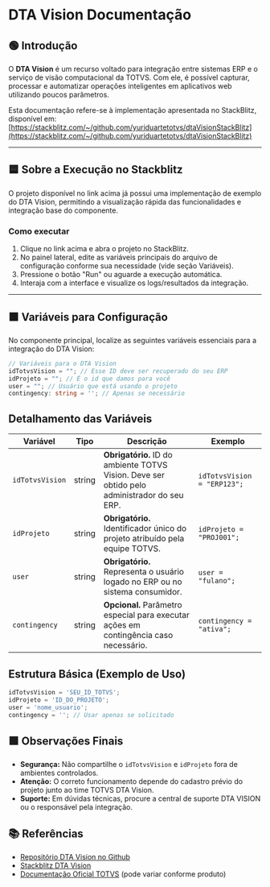 # DTA Vision Documentação

## 🟢 Introdução

O **DTA Vision** é um recurso voltado para integração entre sistemas ERP e o serviço de visão computacional da TOTVS. Com ele, é possível capturar, processar e automatizar operações inteligentes em aplicativos web utilizando poucos parâmetros.

Esta documentação refere-se à implementação apresentada no StackBlitz, disponível em:  
[https://stackblitz.com/~/github.com/yuriduartetotvs/dtaVisionStackBlitz](https://stackblitz.com/~/github.com/yuriduartetotvs/dtaVisionStackBlitz)

---

## 🟦 Sobre a Execução no Stackblitz

O projeto disponível no link acima já possui uma implementação de exemplo do DTA Vision, permitindo a visualização rápida das funcionalidades e integração base do componente.

### Como executar

1. Clique no link acima e abra o projeto no StackBlitz.
2. No painel lateral, edite as variáveis principais do arquivo de configuração conforme sua necessidade (vide seção Variáveis).
3. Pressione o botão "Run" ou aguarde a execução automática.
4. Interaja com a interface e visualize os logs/resultados da integração.

---

## 🟧 Variáveis para Configuração

No componente principal, localize as seguintes variáveis essenciais para a integração do DTA Vision:

```typescript
// Variáveis para o DTA Vision
idTotvsVision = ""; // Esse ID deve ser recuperado do seu ERP 
idProjeto = ""; // É o id que damos para você  
user = ""; // Usuário que está usando o projeto 
contingency: string = ''; // Apenas se necessário
```

## Detalhamento das Variáveis
| Variável          | Tipo     | Descrição                                                                                             | Exemplo                      |
|-------------------|----------|-------------------------------------------------------------------------------------------------------|------------------------------|
| `idTotvsVision`   | string   | **Obrigatório.** ID do ambiente TOTVS Vision. Deve ser obtido pelo administrador do seu ERP.          | `idTotvsVision = "ERP123";`  |
| `idProjeto`       | string   | **Obrigatório.** Identificador único do projeto atribuído pela equipe TOTVS.                          | `idProjeto = "PROJ001";`     |
| `user`            | string   | **Obrigatório.** Representa o usuário logado no ERP ou no sistema consumidor.                         | `user = "fulano";`           |
| `contingency`     | string   | **Opcional.** Parâmetro especial para executar ações em contingência caso necessário.                  | `contingency = "ativa";`     |




## Estrutura Básica (Exemplo de Uso)
```typescript
idTotvsVision = 'SEU_ID_TOTVS';
idProjeto = 'ID_DO_PROJETO';
user = 'nome_usuario';
contingency = ''; // Usar apenas se solicitado
```

## 🟩 Observações Finais

- **Segurança:** Não compartilhe o `idTotvsVision` e `idProjeto` fora de ambientes controlados.
- **Atenção:** O correto funcionamento depende do cadastro prévio do projeto junto ao time TOTVS DTA Vision.
- **Suporte:** Em dúvidas técnicas, procure a central de suporte DTA VISION ou o responsável pela integração.

## 📚 Referências

- [Repositório DTA Vision no Github](https://github.com/yuriduartetotvs/dtaVisionStackBlitz)
- [Stackblitz DTA Vision](https://stackblitz.com/~/github.com/yuriduartetotvs/dtaVisionStackBlitz)
- [Documentação Oficial TOTVS](https://npm.totvs.io/-/web/detail/dta-vision-ocr) (pode variar conforme produto)